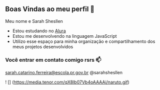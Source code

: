 ## Boas Vindas ao meu perfil 💙

Meu nome e Sarah Shesllen 

 - Estou estudando no [Alura](https://www.alura.com.br)
 - Estou me desenvolvendo na linguagem JavaScript
 - Utilizo esse espaço para minha organização e compartilhamento dos meus projetos desenvolvidos

### Você entrar em contato comigo rsrs 📫

sarah.catarino.ferreira@escola.pr.gov.br
@sarahshesllen


! [] (https://media.tenor.com/qX8lb07Vb4oAAAAi/naruto.gif)


